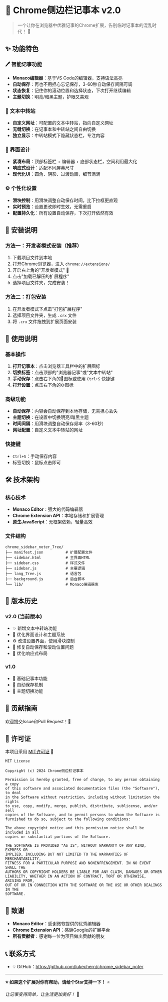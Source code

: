 # 📝 Chrome侧边栏记事本 v2.0

> 一个让你在浏览器中优雅记事的Chrome扩展，告别临时记事本的混乱时代！ 🎉

## ✨ 功能特色

### 🖊️ 智能记事功能
- **Monaco编辑器**：基于VS Code的编辑器，支持语法高亮
- **自动保存**：再也不用担心忘记保存，3-60秒自动保存间隔可调
- **状态恢复**：记住你的滚动位置和选择状态，下次打开继续编辑
- **主题切换**：明亮/暗黑主题，护眼又美观

### 🔄 文本中转站
- **自定义网址**：可配置的文本中转站，指向自定义网址
- **无缝切换**：在记事本和中转站之间自由切换
- **独立显示**：中转站模式下隐藏状态栏，专注内容

### 🎨 界面设计
- **紧凑布局**：顶部标签栏 + 编辑器 + 底部状态栏，空间利用最大化
- **响应式设计**：适配不同屏幕尺寸
- **现代化UI**：圆角、阴影、过渡动画，细节满满

### ⚙️ 个性化设置
- **滑块控制**：用滑块调整自动保存时间，比下拉框更直观
- **实时预览**：设置更改即时生效，无需重启
- **配置持久化**：所有设置自动保存，下次打开依然有效

## 🚀 安装说明

### 方法一：开发者模式安装（推荐）
1. 下载项目文件到本地
2. 打开Chrome浏览器，进入 `chrome://extensions/`
3. 开启右上角的"开发者模式" 🔧
4. 点击"加载已解压的扩展程序"
5. 选择项目文件夹，完成安装！

### 方法二：打包安装
1. 在开发者模式下点击"打包扩展程序"
2. 选择项目文件夹，生成 `.crx` 文件
3. 将 `.crx` 文件拖拽到扩展页面安装

## 📖 使用说明

### 基本操作
1. **打开记事本**：点击浏览器工具栏中的扩展图标
2. **切换标签**：点击顶部的"浏览器记事"或"文本中转站"
3. **手动保存**：点击右下角的💾图标或使用 `Ctrl+S` 快捷键
4. **打开设置**：点击右下角的⚙️图标

### 高级功能
- **自动保存**：内容会自动保存到本地存储，无需担心丢失
- **主题切换**：在设置中切换明亮/暗黑主题
- **时间间隔**：用滑块调整自动保存频率（3-60秒）
- **网址配置**：自定义文本中转站的网址

### 快捷键
- `Ctrl+S`：手动保存内容
- 标签切换：鼠标点击即可

## 🛠️ 技术架构

### 核心技术
- **Monaco Editor**：强大的代码编辑器
- **Chrome Extension API**：本地存储和扩展管理
- **原生JavaScript**：无框架依赖，轻量高效

### 文件结构
```
chrome_sidebar_noter_7ree/
├── manifest.json          # 扩展配置文件
├── sidebar.html           # 主界面HTML
├── sidebar.css            # 样式文件
├── sidebar.js             # 主要逻辑
├── lang_7ree.js           # 语言包
├── background.js          # 后台脚本
└── lib/                   # Monaco编辑器库
```

## 🎯 版本历史

### v2.0 (当前版本)
- ✨ 新增文本中转站功能
- 🎨 优化界面设计和主题系统
- ⚙️ 改进设置界面，使用滑块控制
- 🐛 修复自动保存和滚动位置问题
- 📱 优化响应式布局

### v1.0
- 🎉 基础记事本功能
- 💾 自动保存机制
- 🎨 主题切换功能

## 🤝 贡献指南

欢迎提交Issue和Pull Request！🎊



## 📄 许可证

本项目采用 [MIT许可证](LICENSE) 📜

```
MIT License

Copyright (c) 2024 Chrome侧边栏记事本

Permission is hereby granted, free of charge, to any person obtaining a copy
of this software and associated documentation files (the "Software"), to deal
in the Software without restriction, including without limitation the rights
to use, copy, modify, merge, publish, distribute, sublicense, and/or sell
copies of the Software, and to permit persons to whom the Software is
furnished to do so, subject to the following conditions:

The above copyright notice and this permission notice shall be included in all
copies or substantial portions of the Software.

THE SOFTWARE IS PROVIDED "AS IS", WITHOUT WARRANTY OF ANY KIND, EXPRESS OR
IMPLIED, INCLUDING BUT NOT LIMITED TO THE WARRANTIES OF MERCHANTABILITY,
FITNESS FOR A PARTICULAR PURPOSE AND NONINFRINGEMENT. IN NO EVENT SHALL THE
AUTHORS OR COPYRIGHT HOLDERS BE LIABLE FOR ANY CLAIM, DAMAGES OR OTHER
LIABILITY, WHETHER IN AN ACTION OF CONTRACT, TORT OR OTHERWISE, ARISING FROM,
OUT OF OR IN CONNECTION WITH THE SOFTWARE OR THE USE OR OTHER DEALINGS IN THE
SOFTWARE.
```

## 🙏 致谢

- **Monaco Editor**：感谢微软提供的优秀编辑器
- **Chrome Extension API**：感谢Google的扩展平台
- **所有贡献者**：感谢每一位为项目做出贡献的朋友

## 📞 联系方式

- 💡 GitHub：https://github.com/lukechern/chrome_sidebar_noter


---

**⭐ 如果这个扩展对你有帮助，请给个Star支持一下！** ⭐

*让记事变得简单，让生活更加美好！* 🌟 